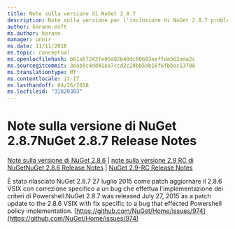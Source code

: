 ```yaml
---
title: Note sulla versione di NuGet 2.8.7
description: Note sulla versione per l'inclusione di NuGet 2.8.7 problemi noti, correzioni di bug, le funzionalità aggiunte e dcr.
author: karann-msft
ms.author: karann
manager: unnir
ms.date: 11/11/2016
ms.topic: conceptual
ms.openlocfilehash: b61a57242fe05d82b48dc80603aeffda562ada2c
ms.sourcegitcommit: 3eab9c4dd41ea7ccd2c28bb5ab16f6fbbec13708
ms.translationtype: MT
ms.contentlocale: it-IT
ms.lasthandoff: 04/26/2018
ms.locfileid: "31820303"
---
```

# <a name="nuget-287-release-notes"></a><span data-ttu-id="04269-103">Note sulla versione di NuGet 2.8.7</span><span class="sxs-lookup"><span data-stu-id="04269-103">NuGet 2.8.7 Release Notes</span></span>

<span data-ttu-id="04269-104">[Note sulla versione di NuGet 2.8.6](../release-notes/nuget-2.8.6.md) | [note sulla versione 2.9 RC di NuGet](../release-notes/nuget-2.9-RC.md)</span><span class="sxs-lookup"><span data-stu-id="04269-104">[NuGet 2.8.6 Release Notes](../release-notes/nuget-2.8.6.md) | [NuGet 2.9-RC Release Notes](../release-notes/nuget-2.9-RC.md)</span></span>

<span data-ttu-id="04269-105">È stato rilasciato NuGet 2.8.7 27 luglio 2015 come patch aggiornare il 2.8.6 VSIX con correzione specifico a un bug che effettua l'implementazione dei criteri di Powershell.</span><span class="sxs-lookup"><span data-stu-id="04269-105">NuGet 2.8.7 was released July 27, 2015 as a patch update to the 2.8.6 VSIX with fix specific to a bug that effected Powershell policy implementation.</span></span>
[https://github.com/NuGet/Home/issues/974](https://github.com/NuGet/Home/issues/974)